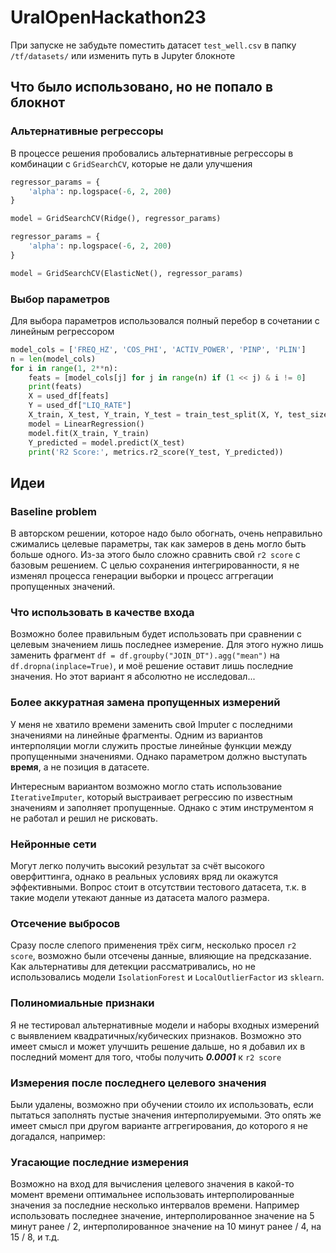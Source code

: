 # UralOpenHackathon23

При запуске не забудьте поместить датасет `test_well.csv` в папку `/tf/datasets/` или изменить путь в Jupyter блокноте

## Что было использовано, но не попало в блокнот

### Альтернативные регрессоры
В процессе решения пробовались альтернативные регрессоры в комбинации с `GridSearchCV`, которые не дали улучшения

```python
regressor_params = {
    'alpha': np.logspace(-6, 2, 200)
}

model = GridSearchCV(Ridge(), regressor_params)
```

```python
regressor_params = {
    'alpha': np.logspace(-6, 2, 200)
}

model = GridSearchCV(ElasticNet(), regressor_params)
```

### Выбор параметров
Для выбора параметров использовался полный перебор в сочетании с линейным регрессором

```python
model_cols = ['FREQ_HZ', 'COS_PHI', 'ACTIV_POWER', 'PINP', 'PLIN']
n = len(model_cols)
for i in range(1, 2**n):
    feats = [model_cols[j] for j in range(n) if (1 << j) & i != 0]
    print(feats)
    X = used_df[feats]
    Y = used_df["LIQ_RATE"]
    X_train, X_test, Y_train, Y_test = train_test_split(X, Y, test_size=0.33, random_state=42)
    model = LinearRegression()
    model.fit(X_train, Y_train)
    Y_predicted = model.predict(X_test)
    print('R2 Score:', metrics.r2_score(Y_test, Y_predicted))
```

## Идеи

### Baseline problem
В авторском решении, которое надо было обогнать, очень неправильно сжимались целевые параметры, так как замеров в день могло быть больше одного.
Из-за этого было сложно сравнить свой `r2 score` с базовым решением.
С целью сохранения интегрированности, я не изменял процесса генерации выборки и процесс аггрегации пропущенных значений.

### Что использовать в качестве входа
Возможно более правильным будет использовать при сравнении с целевым значением лишь последнее измерение.
Для этого нужно лишь заменить фрагмент `df = df.groupby("JOIN_DT").agg("mean")` на `df.dropna(inplace=True)`, и моё решение оставит лишь последние значения.
Но этот вариант я абсолютно не исследовал...

### Более аккуратная замена пропущенных измерений
У меня не хватило времени заменить свой Imputer с последними значениями на линейные фрагменты.
Одним из вариантов интерполяции могли служить простые линейные функции между пропущенными значениями.
Однако параметром должно выступать __время__, а не позиция в датасете.

Интересным вариантом возможно могло стать использование `IterativeImputer`, который выстраивает регрессию по известным значениям и заполняет пропущенные.
Однако с этим инструментом я не работал и решил не рисковать.

### Нейронные сети
Могут легко получить высокий результат за счёт высокого оверфиттинга, однако в реальных условиях вряд ли окажутся эффективными.
Вопрос стоит в отсутствии тестового датасета, т.к. в такие модели утекают данные из датасета малого размера.

### Отсечение выбросов
Сразу после слепого применения трёх сигм, несколько просел `r2 score`, возможно были отсечены данные, влияющие на предсказание.
Как альтернативы для детекции рассматривались, но не использовались модели `IsolationForest` и `LocalOutlierFactor` из `sklearn`.

### Полиномиальные признаки
Я не тестировал альтернативные модели и наборы входных измерений с выявлением квадратичных/кубических признаков.
Возможно это имеет смысл и может улучшить решение дальше, но я добавил их в последний момент для того, чтобы получить ___0.0001___ к `r2 score`

### Измерения после последнего целевого значения
Были удалены, возможно при обучении стоило их использовать, если пытаться заполнять пустые значения интерполируемыми.
Это опять же имеет смысл при другом варианте аггрегирования, до которого я не догадался, например:

### Угасающие последние измерения
Возможно на вход для вычисления целевого значения в какой-то момент времени оптимальнее использовать интерполированные значения за последние несколько интервалов времени.
Например использовать последнее значение, интерполированное значение на 5 минут ранее / 2, интерполированное значение на 10 минут ранее / 4, на 15 / 8, и т.д.
